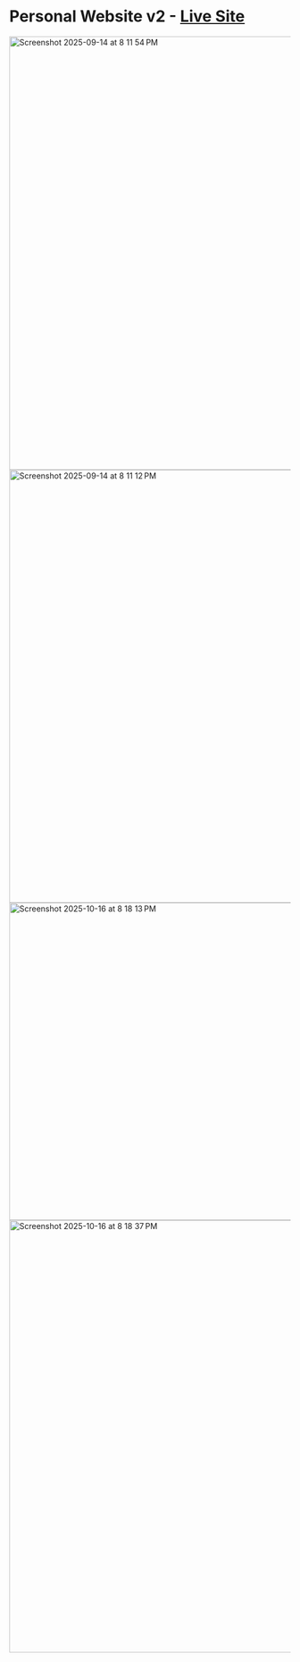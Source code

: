 # Personal Website v2 - [Live Site](https://carsonsecrest.me)
<img width="1440" height="777" alt="Screenshot 2025-09-14 at 8 11 54 PM" src="https://github.com/user-attachments/assets/b65e619c-4bc3-4a77-b182-9ffe844c9511" />
<img width="1440" height="776" alt="Screenshot 2025-09-14 at 8 11 12 PM" src="https://github.com/user-attachments/assets/eb1adda6-5129-4aa6-8843-0aa557d5f867" />
<img width="1440" height="569" alt="Screenshot 2025-10-16 at 8 18 13 PM" src="https://github.com/user-attachments/assets/497af072-aa17-43fb-8647-80e42a4b7e8b" />
<img width="1439" height="775" alt="Screenshot 2025-10-16 at 8 18 37 PM" src="https://github.com/user-attachments/assets/78b6fea3-8e8e-40da-81da-7eecd57ddf50" />
